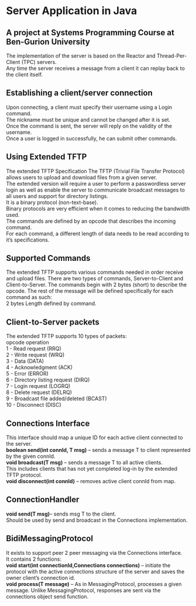 # Server Application in Java

## A project at Systems Programming Course at Ben-Gurion University
The implementation of the server is based on the Reactor and Thread-Per-Client
(TPC) servers.<br/>
Any time the server receives a message from a client it can replay back
to the client itself.<br/>

## Establishing a client/server connection
Upon connecting, a client must specify their username using a Login command.<br/> 
The nickname must be unique and cannot be changed after it is set.<br/> 
Once the command is sent, the server will reply on the validity of the username.<br/> 
Once a user is logged in successfully, he can submit other commands.<br/> 

## Using Extended TFTP 
The extended TFTP Specification The TFTP (Trivial File Transfer Protocol) allows users to upload and download files from a given server. <br/>
The extended version will require a user to perform a passwordless server login as well as enable the
server to communicate broadcast messages to all users and support for directory listings.<br/>
It is a binary protocol (non-text-base).<br/> 
Binary protocols are very efficient when it comes to reducing the bandwidth used.<br/> 
The commands are defined by an opcode that describes the incoming command.<br/> 
For each command, a different length of data needs to be read according to it’s specifications.<br/>

## Supported Commands
The extended TFTP supports various commands needed in order receive and upload files.
There are two types of commands, Server-to-Client and Client-to-Server. The commands
begin with 2 bytes (short) to describe the opcode. The rest of the message will be defined
specifically for each command as such:<br/>
2 bytes Length defined by command.

## Client-to-Server packets
The extended TFTP supports 10 types of packets: <br/>
 opcode operation <br/>
 1 - Read request (RRQ) <br/>
 2 - Write request (WRQ)  <br/>
 3 - Data (DATA) <br/>
 4 - Acknowledgment (ACK) <br/> 
 5 - Error (ERROR)  <br/>
 6 - Directory listing request (DIRQ)  <br/> 
 7 - Login request (LOGRQ) <br/>
 8 - Delete request (DELRQ)  <br/>
 9 - Broadcast file added/deleted (BCAST)  <br/>
10 - Disconnect (DISC)  <br/>


## Connections Interface 
This interface should map a unique ID for each active client connected to the server.<br/> 
**boolean send(int connId, T msg)** – sends a message T to client represented
by the given connId.<br/>
**void broadcast(T msg)** – sends a message T to all active clients.<br/> 
This includes clients that has not yet completed log-in by the extended TFTP
protocol.<br/>
**void disconnect(int connId)** – removes active client connId from map.<br/>

## ConnectionHandler
**void send(T msg)**– sends msg T to the client.<br/> 
Should be used by send and broadcast in the Connections implementation.<br/>

## BidiMessagingProtocol
It exists to support peer 2 peer messaging via the Connections interface.<br/> 
It contains 2 functions:<br/>
**void start(int connectionId,Connections connections)** – initiate the
protocol with the active connections structure of the server and saves the
owner client’s connection id.<br/>
**void process(T message)** – As in MessagingProtocol, processes a given
message. Unlike MessagingProtocol, responses are sent via the
connections object send function.<br/>


